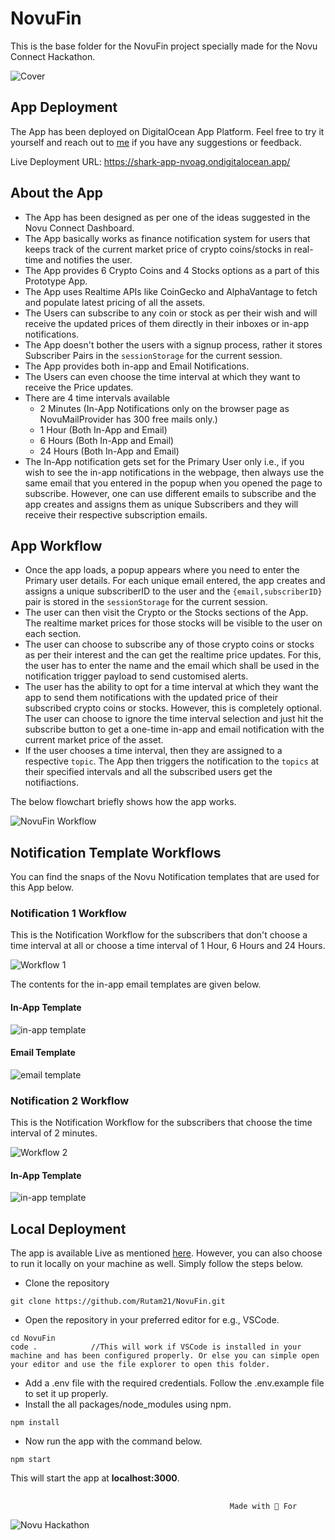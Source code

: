 # NovuFin
This is the base folder for the NovuFin project specially made for the Novu Connect Hackathon.

![Cover](https://github.com/Rutam21/NovuFin/assets/47860497/3d3eabaa-3a9e-4088-8f72-8507571bd802)

## App Deployment

The App has been deployed on DigitalOcean App Platform.
Feel free to try it yourself and reach out to [me](https://twitter.com/RutamHere) if you have any suggestions or feedback.

Live Deployment URL: https://shark-app-nvoag.ondigitalocean.app/



## About the App

- The App has been designed as per one of the ideas suggested in the Novu Connect Dashboard.
- The App basically works as finance notification system for users that keeps track of the current market price of crypto coins/stocks in real-time and notifies the user.
- The App provides 6 Crypto Coins and 4 Stocks options as a part of this Prototype App.
- The App uses Realtime APIs like CoinGecko and AlphaVantage to fetch and populate latest pricing of all the assets.
- The Users can subscribe to any coin or stock as per their wish and will receive the updated prices of them directly in their inboxes or in-app notifications.
- The App doesn't bother the users with a signup process, rather it stores Subscriber Pairs in the `sessionStorage` for the current session.
- The App provides both in-app and Email Notifications.
- The Users can even choose the time interval at which they want to receive the Price updates.
- There are 4 time intervals available
   - 2 Minutes (In-App Notifications only on the browser page as NovuMailProvider has 300 free mails only.)
   - 1 Hour (Both In-App and Email)
   - 6 Hours (Both In-App and Email)
   - 24 Hours (Both In-App and Email)
- The In-App notification gets set for the Primary User only i.e., if you wish to see the in-app notifications in the webpage, then always use the same email that you entered in the popup when you opened the page to subscribe. However, one can use different emails to subscribe and the app creates and assigns them as unique Subscribers and they will receive their respective subscription emails.

## App Workflow

- Once the app loads, a popup appears where you need to enter the Primary user details. For each unique email entered, the app creates and assigns a unique subscriberID to the user and the `{email,subscriberID}` pair is stored in the `sessionStorage` for the current session.
- The user can then visit the Crypto or the Stocks sections of the App. The realtime market prices for those stocks will be visible to the user on each section.
- The user can choose to subscribe any of those crypto coins or stocks as per their interest and the can get the realtime price updates. For this, the user has to enter the name and the email which shall be used in the notification trigger payload to send customised alerts.
- The user has the ability to opt for a time interval at which they want the app to send them notifications with the updated price of their subscribed crypto coins or stocks. However, this is completely optional. The user can choose to ignore the time interval selection and just hit the subscribe button to get a one-time in-app and email notification with the current market price of the asset.
- If the user chooses a time interval, then they are assigned to a respective `topic`. The App then triggers the notification to the `topics` at their specified intervals and all the subscribed users get the notifiactions.

The below flowchart briefly shows how the app works.

![NovuFin Workflow](https://github.com/Rutam21/NovuFin/assets/47860497/aa267caa-0602-4b02-a308-bd8af86d27ea)

## Notification Template Workflows

You can find the snaps of the Novu Notification templates that are used for this App below.

### Notification 1 Workflow

This is the Notification Workflow for the subscribers that don't choose a time interval at all or choose a time interval of 1 Hour, 6 Hours and 24 Hours.

![Workflow 1](https://github.com/Rutam21/NovuFin/assets/47860497/9d1b949c-2b07-4617-9d56-c52e79d96f5b)

The contents for the in-app email templates are given below.

#### In-App Template
![in-app template](https://github.com/Rutam21/NovuFin/assets/47860497/e391feda-9a9c-4977-823f-4f8a8b9abec6)

#### Email Template
![email template](https://github.com/Rutam21/NovuFin/assets/47860497/520a4e64-da15-4db0-879a-36a480836980)

### Notification 2 Workflow

This is the Notification Workflow for the subscribers that choose the time interval of 2 minutes.

![Workflow 2](https://github.com/Rutam21/NovuFin/assets/47860497/22e1672a-5b6c-4f23-960f-fd125337a244)

#### In-App Template

![in-app template](https://github.com/Rutam21/NovuFin/assets/47860497/e391feda-9a9c-4977-823f-4f8a8b9abec6)

## Local Deployment

The app is available Live as mentioned [here](https://github.com/Rutam21/NovuFin#app-deployment). However, you can also choose to run it locally on your machine as well.
Simply follow the steps below.

- Clone the repository
```
git clone https://github.com/Rutam21/NovuFin.git
```

- Open the repository in your preferred editor for e.g., VSCode.
```
cd NovuFin
code .            //This will work if VSCode is installed in your machine and has been configured properly. Or else you can simple open your editor and use the file explorer to open this folder.
```

- Add a .env file with the required credentials. Follow the .env.example file to set it up properly.
- Install the all packages/node_modules using npm.
```
npm install
```
- Now run the app with the command below.
```
npm start
```

This will start the app at **localhost:3000**.

## 

                                                     Made with 💖 For
![Novu Hackathon](https://github.com/Rutam21/NovuFin/assets/47860497/ad8709da-66e0-4810-a546-ceaaf8d0dc62)

